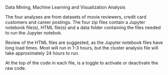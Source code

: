 Data Mining, Machine Learning and Visualization Analysis

The four analyses are from datasets of movie reviewers, credit card customers and career postings. The four zip files contain a Jupyter notebook file(s), HTML file(s) and a data folder containing the files needed to run the Jupyter notebok.

Review of the HTML files are suggested, as the Jupyter notebook files have long load times. Most will run in 1-3 hours, but the cluster analysis file will take approximately 24 hours to run.

At the top of the code in each file, is a toggle to activate or deactivate the raw code. 
